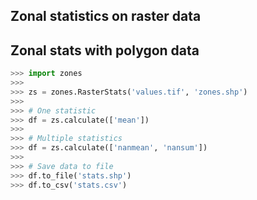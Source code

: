 Zonal statistics on raster data
---

## Zonal stats with polygon data

```python
>>> import zones
>>>
>>> zs = zones.RasterStats('values.tif', 'zones.shp')
>>>
>>> # One statistic
>>> df = zs.calculate(['mean'])
>>>
>>> # Multiple statistics
>>> df = zs.calculate(['nanmean', 'nansum'])
>>>
>>> # Save data to file
>>> df.to_file('stats.shp')
>>> df.to_csv('stats.csv')
```
